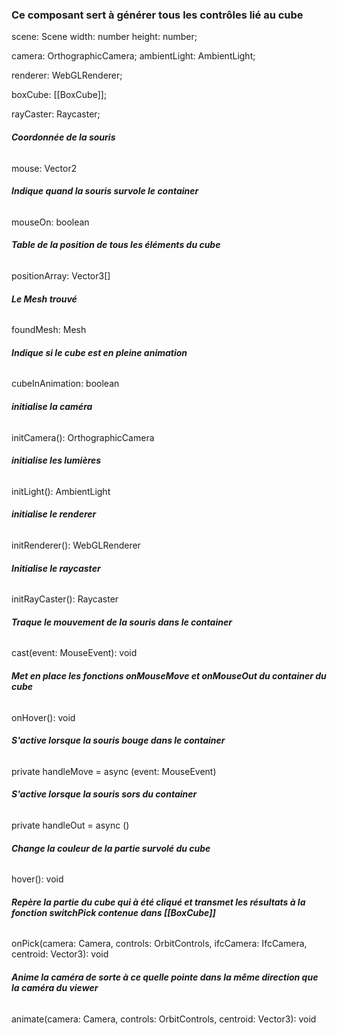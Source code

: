 ### Ce composant sert à générer tous les contrôles lié au cube


scene: Scene
width: number
height: number;

camera: OrthographicCamera;
ambientLight: AmbientLight;

renderer: WebGLRenderer;

boxCube: [[BoxCube]];

rayCaster: Raycaster;

###### **Coordonnée de la souris**
mouse: Vector2

###### **Indique quand la souris survole le container**
mouseOn: boolean

###### **Table de la position de tous les éléments du cube**
positionArray: Vector3[]

###### **Le Mesh trouvé**
foundMesh: Mesh

###### **Indique si le cube est en pleine animation**
cubeInAnimation: boolean



###### **initialise la caméra**
initCamera(): OrthographicCamera

###### **initialise les lumières**
initLight(): AmbientLight

###### **initialise le renderer**
initRenderer(): WebGLRenderer

###### **Initialise le raycaster**
initRayCaster(): Raycaster

###### **Traque le mouvement de la souris dans le container**
cast(event: MouseEvent): void

###### **Met en place les fonctions onMouseMove et onMouseOut du container du cube**
onHover(): void

###### **S'active lorsque la souris bouge dans le container**
private handleMove = async (event: MouseEvent)

###### **S'active lorsque la souris sors du container**
private handleOut = async ()

###### **Change la couleur de la partie survolé du cube**
hover(): void

###### **Repère la partie du cube qui à été cliqué et transmet les résultats à la fonction switchPick contenue dans [[BoxCube]]**
onPick(camera: Camera, controls: OrbitControls, ifcCamera: IfcCamera, centroid: Vector3): void

###### **Anime la caméra de sorte à ce quelle pointe dans la même direction que la caméra du viewer**
animate(camera: Camera, controls: OrbitControls, centroid: Vector3): void